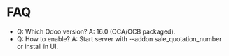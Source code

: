 # FAQ

- Q: Which Odoo version? A: 16.0 (OCA/OCB packaged).
- Q: How to enable? A: Start server with --addon sale_quotation_number or install in UI.

